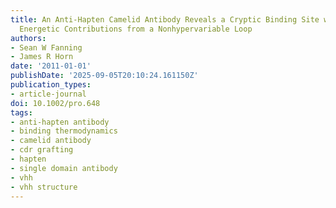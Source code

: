 ```yaml
---
title: An Anti-Hapten Camelid Antibody Reveals a Cryptic Binding Site with Significant
  Energetic Contributions from a Nonhypervariable Loop
authors:
- Sean W Fanning
- James R Horn
date: '2011-01-01'
publishDate: '2025-09-05T20:10:24.161150Z'
publication_types:
- article-journal
doi: 10.1002/pro.648
tags:
- anti-hapten antibody
- binding thermodynamics
- camelid antibody
- cdr grafting
- hapten
- single domain antibody
- vhh
- vhh structure
---
```

